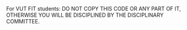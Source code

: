 For VUT FIT students:
DO NOT COPY THIS CODE OR ANY PART OF IT, OTHERWISE YOU WILL BE DISCIPLINED BY THE DISCIPLINARY COMMITTEE.
